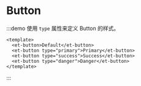 # Button

:::demo 使用 `type` 属性来定义 Button 的样式。

```vue
<template>
  <et-button>Default</et-button>
  <et-button type="primary">Primary</et-button>
  <et-button type="success">Success</et-button>
  <et-button type="danger">Danger</et-button>
</template>
```

:::
